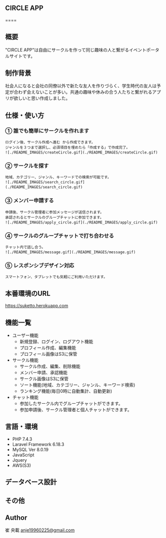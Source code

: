## CIRCLE APP
====

## 概要
"CIRCLE APP"は自由にサークルを作って同じ趣味の人と繋がるイベントポータルサイトです。

## 制作背景
社会人になると会社の同僚以外で新たな友人を作りづらく、学生時代の友人は予定が合わず会えないことが多い。共通の趣味や休みの合う人たちと繋がれるアプリが欲しいと思い作成しました。

## 仕様・使い方
### ① 誰でも簡単にサークルを作れます
    ログイン後、サークル作成へ進む から作成できます。
    ジャンルを３つまで選択し、必須項目を埋めたら「作成する」で作成完了。
    ![./README_IMAGES/createCircle.gif](./README_IMAGES/createCircle.gif)

### ② サークルを探す
    地域、カテゴリー、ジャンル、キーワードでの検索が可能です。
    ![./README_IMAGES/search_circle.gif](./README_IMAGES/search_circle.gif)
### ③ メンバー申請する
    申請後、サークル管理者に参加メッセージが送信されます。
    承認されるとサークルのグループチャットに参加できます。
    ![./README_IMAGES/apply_circle.gif](./README_IMAGES/apply_circle.gif)
### ④ サークルのグループチャットで打ち合わせる
    チャット内で話し合う。
    ![./README_IMAGES/message.gif](./README_IMAGES/message.gif)
### ⑤ レスポンシブデザイン対応
    スマートフォン、タブレットでも気軽にご利用いただけます。

## 本番環境のURL
https://suketto.herokuapp.com

## 機能一覧
- ユーザー機能
    - 新規登録、ログイン、ログアウト機能
    - プロフィール作成、編集機能
    - プロフィール画像はS3に保管
- サークル機能
    - サークル作成、編集、削除機能
    - メンバー申請、承認機能
    - サークル画像はS3に保管
    - ソート機能(地域、カテゴリー、ジャンル、キーワード検索)
    - ランキング機能(毎日0時に自動集計、自動更新)
- チャット機能
    - 参加したサークル内でグループチャットができます。
    - 参加申請後、サークル管理者と個人チャットができます。

## 言語・環境
- PHP 7.4.3
- Laravel Framework 6.18.3
- MySQL  Ver 8.0.19
- JavaScript
- Jquery
- AWS(S3)

## データベース設計

## その他

## Author
崔 央載
anje19960225@gmail.com

